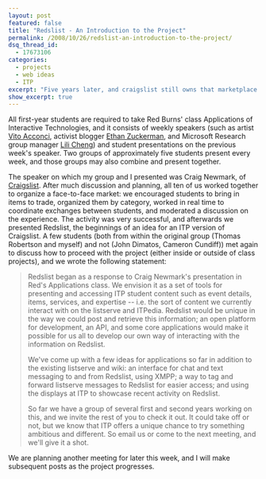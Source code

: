 ```yaml
---
layout: post
featured: false
title: "Redslist - An Introduction to the Project"
permalink: /2008/10/26/redslist-an-introduction-to-the-project/
dsq_thread_id:
  - 17673106
categories:
  - projects
  - web ideas
  - ITP
excerpt: "Five years later, and craigslist still owns that marketplace."
show_excerpt: true
---
```

All first-year students are required to take Red Burns' class Applications of Interactive Technologies, and it consists of weekly speakers (such as artist [Vito Acconci][1], activist blogger [Ethan Zuckerman][2], and Microsoft Research group manager [Lili Cheng][3]) and student presentations on the previous week's speaker. Two groups of approximately five students present every week, and those groups may also combine and present together.

The speaker on which my group and I presented was Craig Newmark, of [Craigslist][4]. After much discussion and planning, all ten of us worked together to organize a face-to-face market: we encouraged students to bring in items to trade, organized them by category, worked in real time to coordinate exchanges between students, and moderated a discussion on the experience. The activity was very successful, and afterwards we presented Redslist, the beginnings of an idea for an ITP version of Craigslist. A few students (both from within the original group (Thomas Robertson and myself) and not (John Dimatos, Cameron Cundiff)) met again to discuss how to proceed with the project (either inside or outside of class projects), and we wrote the following statement:

> Redslist began as a response to Craig Newmark's presentation in Red's Applications class. We envision it as a set of tools for presenting and accessing ITP student content such as event details, items, services, and expertise -- i.e. the sort of content we currently interact with on the listserve and ITPedia. Redslist would be unique in the way we could post and retrieve this information; an open platform for development, an API, and some core applications would make it possible for us all to develop our own way of interacting with the information on Redslist.
> 
> We've come up with a few ideas for applications so far in addition to the existing listserve and wiki: an interface for chat and text messaging to and from Redslist, using XMPP; a way to tag and forward listserve messages to Redslist for easier access; and using the displays at ITP to showcase recent activity on Redslist.
> 
> So far we have a group of several first and second years working on this, and we invite the rest of you to check it out. It could take off or not, but we know that ITP offers a unique chance to try something ambitious and different. So email us or come to the next meeting, and we'll give it a shot.

We are planning another meeting for later this week, and I will make subsequent posts as the project progresses.

 [1]: http://en.wikipedia.org/wiki/Vito_Acconci
 [2]: http://globalvoicesonline.org/author/ezuckerman/
 [3]: http://research.microsoft.com/~lilich/
 [4]: http://craigslist.com/
